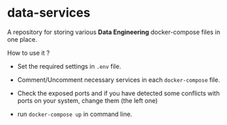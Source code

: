 # data-services
A repository for storing various **Data Engineering** docker-compose files in one place.  

How to use it ?

- Set the required settings in `.env`  file.

- Comment/Uncomment necessary services in each `docker-compose` file.

- Check the exposed ports and if you have detected some conflicts with ports on your system, change them (the left one)

- run `docker-compose up` in command line.

  

